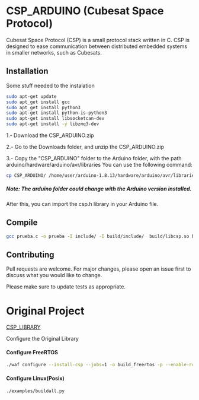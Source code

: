 # CSP_ARDUINO (Cubesat Space Protocol)

Cubesat Space Protocol (CSP) is a small protocol stack written in C. CSP is designed to ease communication between distributed embedded systems in smaller networks, such as Cubesats.

## Installation

Some stuff needed to the instalation

```bash
sudo apt-get update
sudo apt_get install gcc
sudo apt_get install python3
sudo apt-get install python-is-python3
sudo apt-get install libsocketcan-dev
sudo apt-get install -y libzmq3-dev
```

1.- Download the CSP_ARDUINO.zip

2.- Go to the Downloads folder, and unzip the CSP_ARDUINO.zip 

3.- Copy the "CSP_ARDUINO" folder to the Arduino folder, with the path arduino/hardware/arduino/avr/libraries
You can use the following command:

```bash
cp CSP_ARDUINO/ /home/user/arduino-1.8.13/hardware/arduino/avr/libraries
```

##### Note: The arduino folder could change with the Arduino version installed.

After this, you can import the csp.h library in your Arduino file.

## Compile

```bash
gcc prueba.c -o prueba -I include/ -I build/include/  build/libcsp.so build/libcsp.a -pthread
```

## Contributing
Pull requests are welcome. For major changes, please open an issue first to discuss what you would like to change.

Please make sure to update tests as appropriate.

# Original Project

[CSP_LIBRARY](https://github.com/libcsp/libcsp)

Configure the Original Library

#### Configure FreeRTOS

```bash
./waf configure --install-csp --jobs=1 -o build_freertos -p --enable-rdp --enable-crc32 --enable-can-socketcan --enable-examples --with-os=freertos
```

#### Configure Linux(Posix)

```bash
./examples/buildall.py
```


